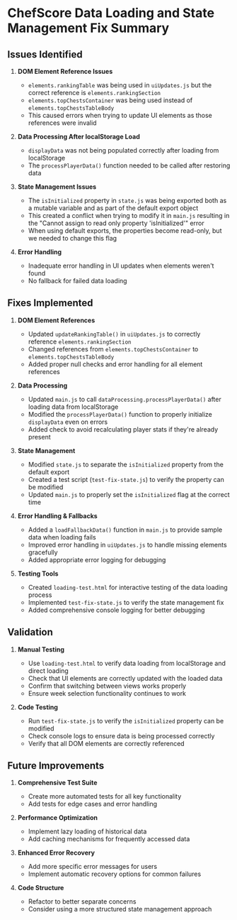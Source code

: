 # ChefScore Data Loading and State Management Fix Summary

## Issues Identified

1. **DOM Element Reference Issues**
   - `elements.rankingTable` was being used in `uiUpdates.js` but the correct reference is `elements.rankingSection`
   - `elements.topChestsContainer` was being used instead of `elements.topChestsTableBody`
   - This caused errors when trying to update UI elements as those references were invalid

2. **Data Processing After localStorage Load**
   - `displayData` was not being populated correctly after loading from localStorage
   - The `processPlayerData()` function needed to be called after restoring data

3. **State Management Issues**
   - The `isInitialized` property in `state.js` was being exported both as a mutable variable and as part of the default export object
   - This created a conflict when trying to modify it in `main.js` resulting in the "Cannot assign to read only property 'isInitialized'" error
   - When using default exports, the properties become read-only, but we needed to change this flag

4. **Error Handling**
   - Inadequate error handling in UI updates when elements weren't found
   - No fallback for failed data loading

## Fixes Implemented

1. **DOM Element References**
   - Updated `updateRankingTable()` in `uiUpdates.js` to correctly reference `elements.rankingSection`
   - Changed references from `elements.topChestsContainer` to `elements.topChestsTableBody`
   - Added proper null checks and error handling for all element references

2. **Data Processing**
   - Updated `main.js` to call `dataProcessing.processPlayerData()` after loading data from localStorage
   - Modified the `processPlayerData()` function to properly initialize `displayData` even on errors
   - Added check to avoid recalculating player stats if they're already present

3. **State Management**
   - Modified `state.js` to separate the `isInitialized` property from the default export
   - Created a test script (`test-fix-state.js`) to verify the property can be modified
   - Updated `main.js` to properly set the `isInitialized` flag at the correct time

4. **Error Handling & Fallbacks**
   - Added a `loadFallbackData()` function in `main.js` to provide sample data when loading fails
   - Improved error handling in `uiUpdates.js` to handle missing elements gracefully
   - Added appropriate error logging for debugging

5. **Testing Tools**
   - Created `loading-test.html` for interactive testing of the data loading process
   - Implemented `test-fix-state.js` to verify the state management fix
   - Added comprehensive console logging for better debugging

## Validation

1. **Manual Testing**
   - Use `loading-test.html` to verify data loading from localStorage and direct loading
   - Check that UI elements are correctly updated with the loaded data
   - Confirm that switching between views works properly
   - Ensure week selection functionality continues to work

2. **Code Testing**
   - Run `test-fix-state.js` to verify the `isInitialized` property can be modified
   - Check console logs to ensure data is being processed correctly
   - Verify that all DOM elements are correctly referenced

## Future Improvements

1. **Comprehensive Test Suite**
   - Create more automated tests for all key functionality
   - Add tests for edge cases and error handling

2. **Performance Optimization**
   - Implement lazy loading of historical data
   - Add caching mechanisms for frequently accessed data

3. **Enhanced Error Recovery**
   - Add more specific error messages for users
   - Implement automatic recovery options for common failures

4. **Code Structure**
   - Refactor to better separate concerns
   - Consider using a more structured state management approach 